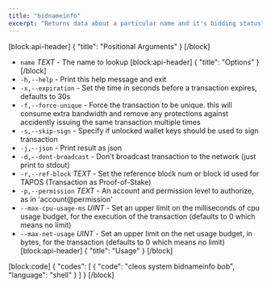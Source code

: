 ```yaml
---
title: "bidnameinfo"
excerpt: "Returns data about a particular name and it's bidding status"
---
```

[block:api-header]
{
  "title": "Positional Arguments"
}
[/block]
* `name` _TEXT_  - The name to lookup
[block:api-header]
{
  "title": "Options"
}
[/block]
* `-h,--help` - Print this help message and exit
* `-x,--expiration` - Set the time in seconds before a transaction expires, defaults to 30s
* `-f,--force-unique` - Force the transaction to be unique. this will consume extra bandwidth and remove any protections against accidently issuing the same transaction multiple times
* `-s,--skip-sign` - Specify if unlocked wallet keys should be used to sign transaction
* `-j,--json` - Print result as json
* `-d,--dont-broadcast` - Don't broadcast transaction to the network (just print to stdout)
* `-r,--ref-block` _TEXT_ - Set the reference block num or block id used for TAPOS (Transaction as Proof-of-Stake)
* `-p,--permission` _TEXT_ - An account and permission level to authorize, as in 'account@permission'
* `--max-cpu-usage-ms` _UINT_ - Set an upper limit on the milliseconds of cpu usage budget, for the execution of the transaction (defaults to 0 which means no limit)
* `--max-net-usage` _UINT_ - Set an upper limit on the net usage budget, in bytes, for the transaction (defaults to 0 which means no limit)
[block:api-header]
{
  "title": "Usage"
}
[/block]

[block:code]
{
  "codes": [
    {
      "code": "cleos system bidnameinfo bob",
      "language": "shell"
    }
  ]
}
[/block]